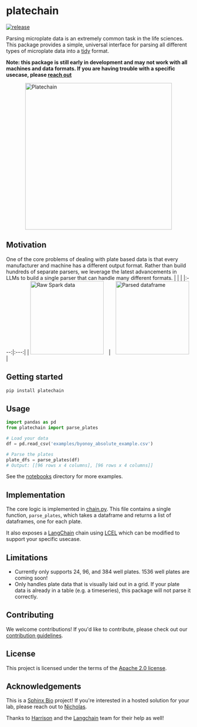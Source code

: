 # platechain

[![release](https://github.com/sphinxbio/platechain/actions/workflows/release.yml/badge.svg)](https://github.com/sphinxbio/platechain/actions/workflows/release.yml)

Parsing microplate data is an extremely common task in the life sciences. This package provides a simple, universal interface for parsing all different types of microplate data into a [tidy](https://r4ds.had.co.nz/tidy-data.html) format.

**Note: this package is still early in development and may not work with all machines and data formats. If you are having trouble with a specific usecase, please [reach out](mailto:hello@sphinxbio.com?subject=Platechain)**

<div style="display: flex; flex-direction: column; align-items: center; justify-content: center;">
<img src="images/platechain.png?raw=true" width="400" height="400" alt="Platechain">
</div>

## Motivation

One of the core problems of dealing with plate based data is that every manufacturer and machine has a different output format. Rather than build hundreds of separate parsers, we leverage the latest advancements in LLMs to build a single parser that can handle many different formats.
| | |
|:---:|:---:|
| <img src="images/spark_raw.png?raw=true" alt="Raw Spark data" style="width: 200px; object-fit: contain; margin-right: 10px; display: inline-block;"/> | <img src="images/spark_parsed.png?raw=true" alt="Parsed dataframe" style="width: 200px; object-fit: contain; margin-left: 10px; display: inline-block;"/> |

<!--
<div style="text-align: center;">
    <div style="display: inline-block; text-align: center;">
        <img src="images/spark_raw.png?raw=true" alt="Raw Spark data" style="width: 200px; object-fit: contain; margin-right: 10px; display: inline-block;"/>
        <span style="display: inline-block; vertical-align: middle;">→</span>
        <img src="images/spark_parsed.png?raw=true" alt="Parsed dataframe" style="width: 200px; object-fit: contain; margin-left: 10px; display: inline-block;"/>
    </div>
    <div style="margin-top: 10px; text-align: center;">
        <strong>Platechain:</strong> From raw data output (left) to a parsed, structured format (right).
    </div>
</div> -->

## Getting started

```bash
pip install platechain
```

## Usage

```python
import pandas as pd
from platechain import parse_plates

# Load your data
df = pd.read_csv('examples/byonoy_absolute_example.csv')

# Parse the plates
plate_dfs = parse_plates(df)
# Output: [[96 rows x 4 columns], [96 rows x 4 columns]]
```

See the [notebooks](./notebooks) directory for more examples.

## Implementation

The core logic is implemented in [chain.py](./src/platechain/chain.py).
This file contains a single function, `parse_plates`, which takes a dataframe and returns a list of dataframes, one for each plate.

It also exposes a [LangChain](langchain.com) chain using [LCEL](https://python.langchain.com/docs/expression_language/) which can be modified to support your specific usecase.

## Limitations

- Currently only supports 24, 96, and 384 well plates. 1536 well plates are coming soon!
- Only handles plate data that is visually laid out in a grid. If your plate data is already in a table (e.g. a timeseries), this package will not parse it correctly.

## Contributing

We welcome contributions! If you'd like to contribute, please check out our [contribution guidelines](./CONTRIBUTING.md).

## License

This project is licensed under the terms of the [Apache 2.0 license](./LICENSE).

## Acknowledgements

This is a [Sphinx Bio](sphinxbio.com) project! If you're interested in a hosted solution for your lab, please reach out to [Nicholas](mailto:nicholas@sphinxbio.com).

Thanks to [Harrison](@hwchase17) and the [Langchain](langchain.com) team for their help as well!
